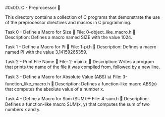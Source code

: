 #0x0D. C - Preprocessor 🧾

This directory contains a collection of C programs that demonstrate the use of the preprocessor directives and macros in C programming.

Task 0 - Define a Macro for Size 📏
File: 0-object_like_macro.h
📝 Description: Defines a macro named SIZE with the value 1024.


Task 1 - Define a Macro for Pi 🥧
File: 1-pi.h
📝 Description: Defines a macro named PI with the value 3.14159265359.


Task 2 - Print File Name 📄
File: 2-main.c
📝 Description: Writes a program that prints the name of the file it was compiled from, followed by a new line.


Task 3 - Define a Macro for Absolute Value (ABS) 📊
File: 3-function_like_macro.h
📝 Description: Defines a function-like macro ABS(x) that computes the absolute value of a number x.


Task 4 - Define a Macro for Sum (SUM) ➕
File: 4-sum.h
📝 Description: Defines a function-like macro SUM(x, y) that computes the sum of two numbers x and y.


